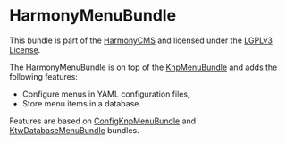# HarmonyMenuBundle
This bundle is part of the [HarmonyCMS] and licensed under the [LGPLv3 License].

The HarmonyMenuBundle is on top of the [KnpMenuBundle] and adds the following features:
* Configure menus in YAML configuration files,
* Store menu items in a database.

Features are based on [ConfigKnpMenuBundle] and [KtwDatabaseMenuBundle] bundles.

[HarmonyCMS]: https://harmonycms.net
[LGPLv3 License]: https://opensource.org/licenses/lgpl-3.0.html
[KnpMenuBundle]: https://packagist.org/packages/knplabs/knp-menu-bundle
[ConfigKnpMenuBundle]: https://packagist.org/packages/jbouzekri/config-knp-menu-bundle
[KtwDatabaseMenuBundle]: https://packagist.org/packages/kevintweber/ktw-database-menu-bundle